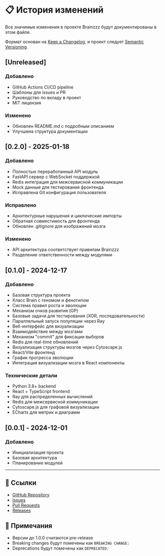 # 📋 История изменений

Все значимые изменения в проекте Brainzzz будут документированы в этом файле.

Формат основан на [Keep a Changelog](https://keepachangelog.com/ru/1.0.0/),
и проект следует [Semantic Versioning](https://semver.org/lang/ru/).

## [Unreleased]

### Добавлено
- GitHub Actions CI/CD pipeline
- Шаблоны для issues и PR
- Руководство по вкладу в проект
- MIT лицензия

### Изменено
- Обновлен README.md с подробным описанием
- Улучшена структура документации

## [0.2.0] - 2025-01-18

### Добавлено
- Полностью переработанный API модуль
- FastAPI сервер с WebSocket поддержкой
- Redis интеграция для межсервисной коммуникации
- Mock данные для тестирования фронтенда
- Исправлена Git конфигурация пользователя

### Исправлено
- Архитектурные нарушения и циклические импорты
- Обратная совместимость для фронтенда
- Обновлен .gitignore для изображений мозга

### Изменено
- API архитектура соответствует правилам Brainzzz
- Разделение ответственности между модулями

## [0.1.0] - 2024-12-17

### Добавлено
- Базовая структура проекта
- Класс Brain с геномом и фенотипом
- Система правил роста и эволюции
- Механизм очков развития (GP)
- Базовые задачи для тестирования (XOR, последовательности)
- Параллельный запуск популяции через Ray
- Веб-интерфейс для визуализации
- Взаимодействие между мозгами
- Механизм "commit" для фиксации выборов
- Redis для real-time обновлений
- Визуализация структуры мозгов через Cytoscape.js
- React/Vite фронтенд
- График прогресса эволюции
- Интеграция визуализации мозга в React компоненты

### Технические детали
- Python 3.8+ backend
- React + TypeScript frontend
- Ray для распределенных вычислений
- Redis для межсервисной коммуникации
- Cytoscape.js для графовой визуализации
- ECharts для метрик и диаграмм

## [0.0.1] - 2024-12-01

### Добавлено
- Инициализация проекта
- Базовая архитектура
- Планирование модулей

---

## 🔗 Ссылки

- [GitHub Repository](https://github.com/skvipers/brainzzz)
- [Issues](https://github.com/skvipers/brainzzz/issues)
- [Pull Requests](https://github.com/skvipers/brainzzz/pulls)
- [Releases](https://github.com/skvipers/brainzzz/releases)

## 📝 Примечания

- Версии до 1.0.0 считаются pre-release
- Breaking changes будут помечены как `BREAKING CHANGE:`
- Deprecations будут помечены как `DEPRECATED:`
